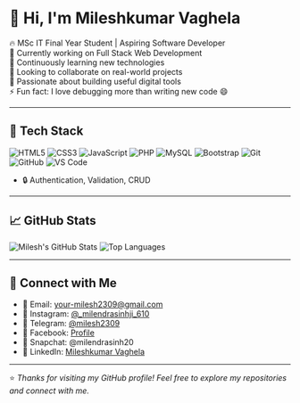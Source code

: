 # 👋 Hi, I'm Mileshkumar Vaghela

🔥 MSc IT Final Year Student | Aspiring Software Developer  
🔭 Currently working on Full Stack Web Development  
🌱 Continuously learning new technologies  
👯 Looking to collaborate on real-world projects  
🧠 Passionate about building useful digital tools  
⚡ Fun fact: I love debugging more than writing new code 😄

---

## 🧰 Tech Stack

<p>
  <img src="https://img.shields.io/badge/HTML5-E34F26?style=flat&logo=html5&logoColor=white" alt="HTML5"/>
  <img src="https://img.shields.io/badge/CSS3-1572B6?style=flat&logo=css3&logoColor=white" alt="CSS3"/>
  <img src="https://img.shields.io/badge/JavaScript-F7DF1E?style=flat&logo=javascript&logoColor=black" alt="JavaScript"/>
  <img src="https://img.shields.io/badge/PHP-777BB4?style=flat&logo=php&logoColor=white" alt="PHP"/>
  <img src="https://img.shields.io/badge/MySQL-4479A1?style=flat&logo=mysql&logoColor=white" alt="MySQL"/>
  <img src="https://img.shields.io/badge/Bootstrap-563D7C?style=flat&logo=bootstrap&logoColor=white" alt="Bootstrap"/>
  <img src="https://img.shields.io/badge/Git-F05032?style=flat&logo=git&logoColor=white" alt="Git"/>
  <img src="https://img.shields.io/badge/GitHub-181717?style=flat&logo=github&logoColor=white" alt="GitHub"/>
  <img src="https://img.shields.io/badge/VS_Code-007ACC?style=flat&logo=visual-studio-code&logoColor=white" alt="VS Code"/>
</p>

- 🔒 Authentication, Validation, CRUD

---

## 📈 GitHub Stats

![Milesh's GitHub Stats](https://github-readme-stats.vercel.app/api?username=Milesh2309&show_icons=true&theme=radical)
![Top Languages](https://github-readme-stats.vercel.app/api/top-langs/?username=Milesh2309&layout=compact&theme=radical)

---

## 📲 Connect with Me

- 📧 Email: [your-milesh2309@gmail.com](mailto:your-milesh2309@gmail.com)
- 📸 Instagram: [@_milendrasinhji_610](https://instagram.com/_milendrasinhji_610)
- 📱 Telegram: [@milesh2309](https://t.me/milesh2309)
- 📘 Facebook: [Profile](https://www.facebook.com/share/14HKb6B2r61/)
- 👻 Snapchat: @milendrasinh20
- 💼 LinkedIn: [Mileshkumar Vaghela](https://www.linkedin.com/in/mileshkumar-vaghela)

---

⭐️ *Thanks for visiting my GitHub profile! Feel free to explore my repositories and connect with me.*
